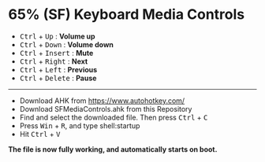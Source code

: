 # 65% (SF) Keyboard Media Controls

 * <kbd>Ctrl</kbd> + <kbd>Up</kbd> : **Volume up**
 * <kbd>Ctrl</kbd> + <kbd>Down</kbd> : **Volume down**
 * <kbd>Ctrl</kbd> + <kbd>Insert</kbd> : **Mute**
 * <kbd>Ctrl</kbd> + <kbd>Right</kbd> : **Next**
 * <kbd>Ctrl</kbd> + <kbd>Left</kbd> : **Previous**
 * <kbd>Ctrl</kbd> + <kbd>Delete</kbd> : **Pause**
 ________________________________________________________
 
 * Download AHK from https://www.autohotkey.com/
 * Download SFMediaControls.ahk from this Repository
 * Find and select the downloaded file. Then press <kbd>Ctrl</kbd> + <kbd>C</kbd>
 * Press <kbd>Win</kbd> + <kbd>R</kbd>, and type shell:startup
 * Hit <kbd>Ctrl</kbd> + <kbd>V</kbd>
 
 **The file is now fully working, and automatically starts on boot.**
